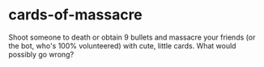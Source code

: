 # cards-of-massacre
 Shoot someone to death or obtain 9 bullets and massacre your friends (or the bot, who's 100% volunteered) with cute, little cards. What would possibly go wrong?
